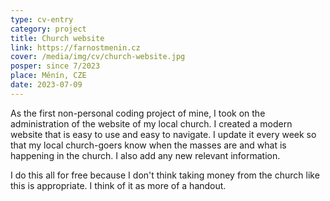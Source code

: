 ```yaml
---
type: cv-entry
category: project
title: Church website
link: https://farnostmenin.cz
cover: /media/img/cv/church-website.jpg
posper: since 7/2023
place: Měnín, CZE
date: 2023-07-09
---
```

As the first non-personal coding project of mine, I took on the administration of the website of my local church. I created a modern website that is easy to use and easy to navigate. I update it every week so that my local church-goers know when the masses are and what is happening in the church. I also add any new relevant information.

I do this all for free because I don't think taking money from the church like this is appropriate. I think of it as more of a handout.